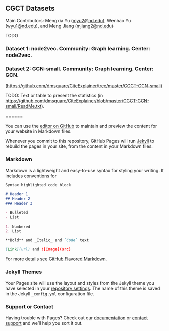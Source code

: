 ## CGCT Datasets
Main Contributors: Mengxia Yu (myu2@nd.edu), Wenhao Yu (wyu1@nd.edu), and Meng Jiang (mjiang2@nd.edu)

TODO

### Dataset 1: node2vec. Community: Graph learning. Center: node2vec.

### Dataset 2: GCN-small. Community: Graph learning. Center: GCN.
(https://github.com/dmsquare/CiteExplainer/tree/master/CGCT-GCN-small)

TODO: Text or table to present the statistics (in https://github.com/dmsquare/CiteExplainer/blob/master/CGCT-GCN-small/ReadMe.txt).

======

You can use the [editor on GitHub](https://github.com/dmsquare/CiteExplainer/edit/gh-pages/index.md) to maintain and preview the content for your website in Markdown files.

Whenever you commit to this repository, GitHub Pages will run [Jekyll](https://jekyllrb.com/) to rebuild the pages in your site, from the content in your Markdown files.

### Markdown

Markdown is a lightweight and easy-to-use syntax for styling your writing. It includes conventions for

```markdown
Syntax highlighted code block

# Header 1
## Header 2
### Header 3

- Bulleted
- List

1. Numbered
2. List

**Bold** and _Italic_ and `Code` text

[Link](url) and ![Image](src)
```

For more details see [GitHub Flavored Markdown](https://guides.github.com/features/mastering-markdown/).

### Jekyll Themes

Your Pages site will use the layout and styles from the Jekyll theme you have selected in your [repository settings](https://github.com/dmsquare/CiteExplainer/settings). The name of this theme is saved in the Jekyll `_config.yml` configuration file.

### Support or Contact

Having trouble with Pages? Check out our [documentation](https://docs.github.com/categories/github-pages-basics/) or [contact support](https://github.com/contact) and we’ll help you sort it out.

